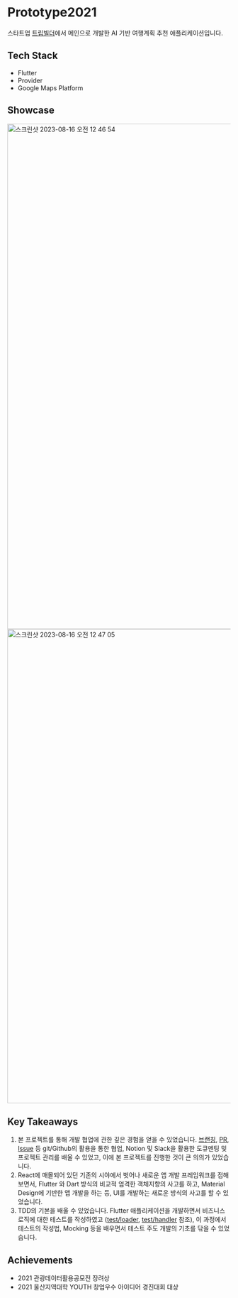 # Prototype2021

스타트업 [트립빌더](http://www.tripbuilder.co.kr/)에서 메인으로 개발한 AI 기반 여행계획 추천 애플리케이션입니다.

## Tech Stack

- Flutter
- Provider
- Google Maps Platform

## Showcase

<img width="1138" alt="스크린샷 2023-08-16 오전 12 46 54" src="https://github.com/01Joseph-Hwang10/Prototype2021/assets/72839543/3adb8bd0-8ac1-4860-a750-f55af4199505">
<img width="1068" alt="스크린샷 2023-08-16 오전 12 47 05" src="https://github.com/01Joseph-Hwang10/Prototype2021/assets/72839543/7dbe4057-aea5-4152-b835-e10fa10204a1">

## Key Takeaways

1. 본 프로젝트를 통해 개발 협업에 관한 깊은 경험을 얻을 수 있었습니다. [브랜칭](https://github.com/junwha0511/Prototype2021/branches), [PR](https://github.com/junwha0511/Prototype2021/pulls?q=), [Issue](https://github.com/junwha0511/Prototype2021/branches) 등 git/Github의 활용을 통한 협업, Notion 및 Slack을 활용한 도큐멘팅 및 프로젝트 관리를 배울 수 있었고, 이에 본 프로젝트를 진행한 것이 큰 의의가 있었습니다.
2. React에 매몰되어 있던 기존의 시야에서 벗어나 새로운 앱 개발 프레임워크를 접해보면서, Flutter 와 Dart 방식의 비교적 엄격한 객체지향의 사고를 하고, Material Design에 기반한 앱 개발을 하는 등, UI를 개발하는 새로운 방식의 사고를 할 수 있었습니다.
3. TDD의 기본을 배울 수 있었습니다. Flutter 애플리케이션을 개발하면서 비즈니스 로직에 대한 테스트를 작성하였고 ([test/loader](./test/loader), [test/handler](./test/handler) 참조), 이 과정에서 테스트의 작성법, Mocking 등을 배우면서 테스트 주도 개발의 기초를 닦을 수 있었습니다.

## Achievements

- 2021 관광데이터활용공모전 장려상
- 2021 울산지역대학 YOUTH 창업우수 아이디어 경진대회 대상
